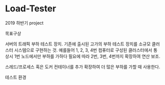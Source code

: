 # Load-Tester
2019 하반기 project

목표구상

서버의 트래픽 부하 테스트 장치. 기존에 출시된 고가의 부하 테스트 장치를 소규모 클러스터 시스템으로 구현하는 것.
예를들어 1, 2, 3, 4번 컴퓨터로 구성된 클러스터에서 통상시 1번 노드에서만 부하를 가하다 필요에 따라 2번, 3번, 4번까지 확장하여
연산 보조.

스레드/프로세스 혹은 도커 컨테이너를 추가 확장하여 더 많은 부하를 가할 때 사용한다.


테스트 환경
